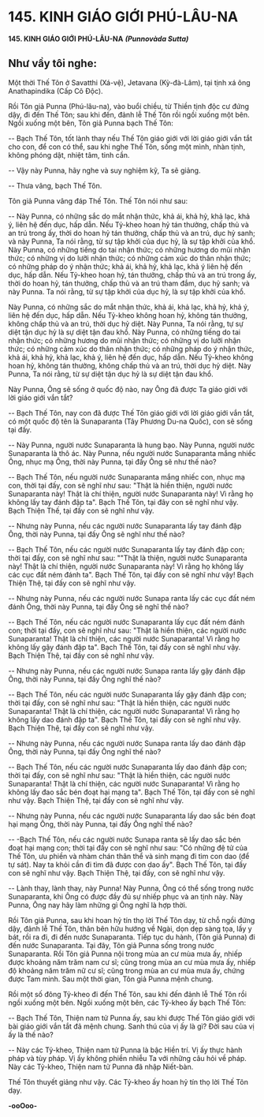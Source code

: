 # 145. KINH GIÁO GIỚI PHÚ-LÂU-NA

**145. KINH GIÁO GIỚI PHÚ-LÂU-NA**
***(Punnovàda Sutta)***

## Như vầy tôi nghe:

Một thời Thế Tôn ở Savatthi (Xá-vệ), Jetavana (Kỳ-đà-Lâm), tại tịnh xá ông Anathapindika (Cấp Cô
Ðộc).

Rồi Tôn giả Punna (Phú-lâu-na), vào buổi chiều, từ Thiền tịnh độc cư đứng dậy, đi đến Thế Tôn; sau khi
đến, đảnh lễ Thế Tôn rồi ngồi xuống một bên. Ngồi xuống một bên, Tôn giả Punna bạch Thế Tôn:

-- Bạch Thế Tôn, tốt lành thay nếu Thế Tôn giáo giới với lời giáo giới vắn tắt cho con, để con có thể, sau
khi nghe Thế Tôn, sống một mình, nhàn tịnh, không phóng dật, nhiệt tâm, tinh cần.

-- Vậy này Punna, hãy nghe và suy nghiệm kỹ, Ta sẽ giảng.

-- Thưa vâng, bạch Thế Tôn.

Tôn giả Punna vâng đáp Thế Tôn. Thế Tôn nói như sau:

-- Này Punna, có những sắc do mắt nhận thức, khả ái, khả hỷ, khả lạc, khả ý, liên hệ đến dục, hấp dẫn.
Nếu Tỷ-kheo hoan hỷ tán thưởng, chấp thủ và an trú trong ấy, thời do hoan hỷ tán thưởng, chấp thủ và
an trú, dục hỷ sanh; và này Punna, Ta nói rằng, từ sự tập khởi của dục hỷ, là sự tập khởi của khổ. Này
Punna, có những tiếng do tai nhận thức; có những hương do mũi nhận thức; có những vị do lưỡi nhận
thức; có những cảm xúc do thân nhận thức; có những pháp do ý nhận thức; khả ái, khả hỷ, khả lạc, khả ý
liên hệ đến dục, hấp dẫn. Nếu Tỷ-kheo hoan hỷ, tán thưởng, chấp thủ và an trú trong ấy, thời do hoan
hỷ, tán thưởng, chấp thủ và an trú tham đắm, dục hỷ sanh; và này Punna. Ta nói rằng, từ sự tập khởi của
dục hỷ, là sự tập khởi của khổ.

Này Punna, có những sắc do mắt nhận thức, khả ái, khả lạc, khả hỷ, khả ý, liên hệ đến dục, hấp dẫn. Nếu
Tỷ-kheo không hoan hỷ, không tán thưởng, không chấp thủ và an trú, thời dục hỷ diệt. Này Punna, Ta
nói rằng, tự sự diệt tận dục hỷ là sự diệt tận đau khổ. Này Punna, có những tiếng do tai nhận thức; có
những hương do mũi nhận thức; có những vị do lưỡi nhận thức; có những cảm xúc do thân nhận thức;
có những pháp do ý nhận thức, khả ái, khả hỷ, khả lạc, khả ý, liên hệ đến dục, hấp dẫn. Nếu Tỷ-kheo
không hoan hỷ, không tán thưởng, không chấp thủ và an trú, thời dục hỷ diệt. Này Punna, Ta nói rằng,
từ sự diệt tận dục hỷ là sự diệt tận đau khổ.

Này Punna, Ông sẽ sống ở quốc độ nào, nay Ông đã được Ta giáo giới với lời giáo giới vắn tắt?

-- Bạch Thế Tôn, nay con đã được Thế Tôn giáo giới với lời giáo giới vắn tắt, có một quốc độ tên là
Sunaparanta (Tây Phương Du-na Quốc), con sẽ sống tại đấy.

-- Này Punna, người nước Sunaparanta là hung bạo. Này Punna, người nước Sunaparanta là thô ác. Này
Punna, nếu người nước Sunaparanta mắng nhiếc Ông, nhục mạ Ông, thời này Punna, tại đấy Ông sẽ như
thế nào?

-- Bạch Thế Tôn, nếu người nước Sunaparanta mắng nhiếc con, nhục mạ con, thời tại đấy, con sẽ nghĩ
như sau: "Thật là hiền thiện, người nước Sunaparanta này! Thật là chí thiện, người nước Sunaparanta
này! Vì rằng họ không lấy tay đánh đập ta". Bạch Thế Tôn, tại đây con sẽ nghĩ như vậy. Bạch Thiện
Thế, tại đấy con sẽ nghĩ như vậy.

-- Nhưng này Punna, nếu các người nước Sunaparanta lấy tay đánh đập Ông, thời này Punna, tại đấy
Ông sẽ nghĩ như thế nào?

-- Bạch Thế Tôn, nếu các người nước Sunaparanta lấy tay đánh đập con; thời tại đấy, con sẽ nghĩ như
sau: ""Thật là thiện, người nước Sunaparanta này! Thật là chí thiện, người nước Sunaparanta này! Vì
rằng họ không lấy các cục đất ném đánh ta". Bạch Thế Tôn, tại đấy con sẽ nghĩ như vậy! Bạch Thiện
Thệ, tại đấy con sẽ nghĩ như vậy.

-- Nhưng này Punna, nếu các người nước Sunapa ranta lấy các cục đất ném đánh Ông, thời này Punna,
tại đấy Ông sẽ nghĩ thế nào?

-- Bạch Thế Tôn, nếu các người nước Sunaparanta lấy cục đất ném đánh con; thời tại đấy, con sẽ nghĩ
như sau: "Thật là hiền thiện, các người nước Sunaparanta! Thật là chí thiện, các người nước
Sunaparanta! Vì rằng họ không lấy gậy đánh đập ta". Bạch Thế Tôn, tại đấy con sẽ nghĩ như vậy. Bạch
Thiện Thệ, tại đấy con sẽ nghĩ như vậy.

-- Nhưng này Punna, nếu các người nước Sunapa ranta lấy gậy đánh đập Ông, thời này Punna, tại đấy
Ông nghĩ thế nào?

-- Bạch Thế Tôn, nếu các người nước Sunaparanta lấy gậy đánh đập con; thời tại đấy, con sẽ nghĩ như
sau: "Thật là hiền thiện, các người nước Sunaparanta! Thật là chí thiện, các người nước Sunaparanta! Vì
rằng họ không lấy dao đánh đập ta". Bạch Thế Tôn, tại đấy con sẽ nghĩ như vậy. Bạch Thiện Thệ, tại
đấy con sẽ nghĩ như vậy.

-- Nhưng này Punna, nếu các người nước Sunapa ranta lấy dao đánh đập Ông, thời này Punna, tại đấy
Ông nghĩ thế nào?

-- Bạch Thế Tôn, nếu các người nước Sunaparanta lấy dao đánh đập con; thời tại đấy, con sẽ nghĩ như
sau: "Thật là hiền thiện, các người nước Sunaparanta! Thật là chí thiện, các người nước Sunaparanta! Vì
rằng họ không lấy đao sắc bén đoạt hại mạng ta". Bạch Thế Tôn, tại đấy con sẽ nghĩ như vậy. Bạch
Thiện Thệ, tại đấy con sẽ nghĩ như vậy.

-- Nhưng này Punna, nếu các người nước Sunaparanta lấy dao sắc bén đoạt hại mạng Ông, thời này
Punna, tại đấy Ông nghĩ thế nào?

-- -Bạch Thế Tôn, nếu các người nước Sunapa ranta sẽ lấy dao sắc bén đoạt hại mạng con; thời tại đấy
con sẽ nghĩ như sau: "Có những đệ tử của Thế Tôn, ưu phiền và nhàm chán thân thể và sinh mạng đi tìm
con dao (để tự sát). Nay ta khỏi cần đi tìm đã được con dao ấy". Bạch Thế Tôn, tại đấy con sẽ nghĩ như
vậy. Bạch Thiện Thệ, tại đấy, con sẽ nghĩ như vậy.

-- Lành thay, lành thay, này Punna! Này Punna, Ông có thể sống trong nước Sunaparanta, khi Ông có
được đầy đủ sự nhiếp phục và an tịnh này. Này Punna, Ông nay hãy làm những gì Ông nghĩ là hợp thời.

Rồi Tôn giả Punna, sau khi hoan hỷ tín thọ lời Thế Tôn dạy, từ chỗ ngồi đứng dậy, đảnh lễ Thế Tôn,
thân bên hữu hướng về Ngài, dọn dẹp sàng tọa, lấy y bát, rồi ra đi, đi đến nước Sunaparanta. Tiếp tục du
hành, (Tôn giả Punna) đi đến nước Sunaparanta. Tại đây, Tôn giả Punna sống trong nước Sunaparanta.
Rồi Tôn giả Punna nội trong mùa an cư mùa mưa ấy, nhiếp được khoảng năm trăm nam cư sĩ; cũng
trong mùa an cư mùa mưa ấy, nhiếp độ khoảng năm trăm nữ cư sĩ; cũng trong mùa an cư mùa mưa ấy,
chứng được Tam minh. Sau một thời gian, Tôn giả Punna mệnh chung.

Rồi một số đông Tỷ-kheo đi đến Thế Tôn, sau khi đến đảnh lễ Thế Tôn rồi ngồi xuống một bên. Ngồi
xuống một bên, các Tỷ-kheo ấy bạch Thế Tôn:

-- Bạch Thế Tôn, Thiện nam tử Punna ấy, sau khi được Thế Tôn giáo giới với bài giáo giới vắn tắt đã
mệnh chung. Sanh thú của vị ấy là gì? Ðời sau của vị ấy là thế nào?

-- Này các Tỷ-kheo, Thiện nam tử Punna là bậc Hiền trí. Vị ấy thực hành pháp và tùy pháp. Vị ấy không
phiền nhiễu Ta với những câu hỏi về pháp. Này các Tỷ-kheo, Thiện nam tử Punna đã nhập Niết-bàn.

Thế Tôn thuyết giảng như vậy. Các Tỷ-kheo ấy hoan hỷ tín thọ lời Thế Tôn dạy.

**-ooOoo-**

